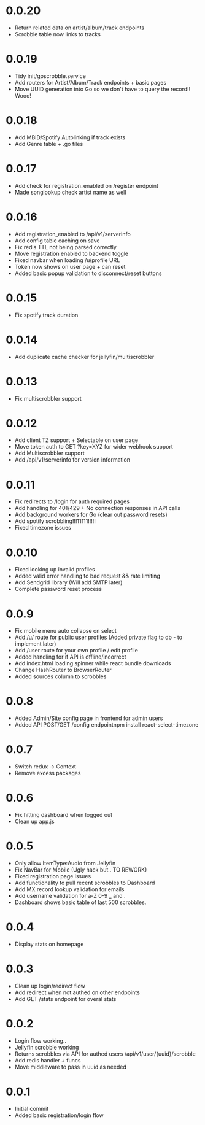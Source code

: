 # 0.0.20
- Return related data on artist/album/track endpoints
- Scrobble table now links to tracks

# 0.0.19
- Tidy init/goscrobble.service
- Add routers for Artist/Album/Track endpoints + basic pages
- Move UUID generation into Go so we don't have to query the record!! Wooo!

# 0.0.18
- Add MBID/Spotify Autolinking if track exists
- Add Genre table + .go files

# 0.0.17
- Add check for registration_enabled on /register endpoint
- Made songlookup check artist name as well

# 0.0.16
- Add registration_enabled to /api/v1/serverinfo
- Add config table caching on save
- Fix redis TTL not being parsed correctly
- Move registration enabled to backend toggle
- Fixed navbar when loading /u/profile URL
- Token now shows on user page + can reset
- Added basic popup validation to disconnect/reset buttons

# 0.0.15
- Fix spotify track duration

# 0.0.14
- Add duplicate cache checker for jellyfin/multiscrobbler

# 0.0.13
- Fix multiscrobbler support

# 0.0.12
- Add client TZ support + Selectable on user page
- Move token auth to GET ?key=XYZ for wider webhook support
- Add Multiscrobbler support
- Add /api/v1/serverinfo for version information

# 0.0.11
- Fix redirects to /login for auth required pages
- Add handling for 401/429 + No connection responses in API calls
- Add background workers for Go (clear out password resets)
- Add spotify scrobbling!!!11111!!!!!
- Fixed timezone issues

# 0.0.10
- Fixed looking up invalid profiles
- Added valid error handling to bad request && rate limiting
- Add Sendgrid library (Will add SMTP later)
- Complete password reset process

# 0.0.9
- Fix mobile menu auto collapse on select
- Add /u/ route for public user profiles (Added private flag to db - to implement later)
- Add /user route for your own profile / edit profile
- Added handling for if API is offline/incorrect
- Add index.html loading spinner while react bundle downloads
- Change HashRouter to BrowserRouter
- Added sources column to scrobbles

# 0.0.8
- Added Admin/Site config page in frontend for admin users
- Added API POST/GET /config endpointnpm install react-select-timezone

# 0.0.7
- Switch redux -> Context
- Remove excess packages

# 0.0.6
- Fix hitting dashboard when logged out
- Clean up app.js

# 0.0.5
- Only allow ItemType:Audio from Jellyfin
- Fix NavBar for Mobile (Ugly hack but.. TO REWORK)
- Fixed registration page issues
- Add functionality to pull recent scrobbles to Dashboard
- Add MX record lookup validation for emails
- Add username validation for a-Z 0-9 _ and .
- Dashboard shows basic table of last 500 scrobbles.

# 0.0.4
-  Display stats on homepage

# 0.0.3
- Clean up login/redirect flow
- Add redirect when not authed on other endpoints
- Add GET /stats endpoint for overal stats

# 0.0.2
- Login flow working..
- Jellyfin scrobble working
- Returns scrobbles via API for authed users /api/v1/user/{uuid}/scrobble
- Add redis handler + funcs
- Move middleware to pass in uuid as needed

# 0.0.1
- Initial commit
- Added basic registration/login flow
